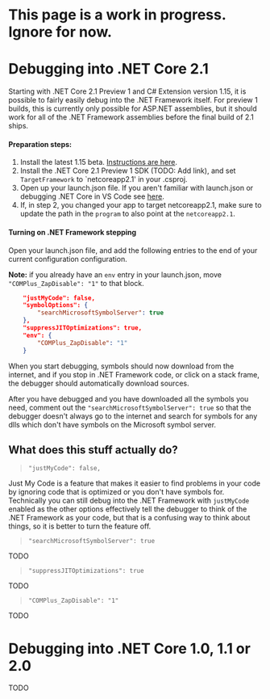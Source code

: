 # This page is a work in progress. Ignore for now.

# Debugging into .NET Core 2.1

Starting with .NET Core 2.1 Preview 1 and C# Extension version 1.15, it is possible to fairly easily debug into the .NET Framework itself. For preview 1 builds, this is currently only possible for ASP.NET assemblies, but it should work for all of the .NET Framework assemblies before the final build of 2.1 ships.

#### Preparation steps:
1. Install the latest 1.15 beta. [Instructions are here](https://github.com/OmniSharp/omnisharp-vscode/wiki/Installing-Beta-Releases).
2. Install the .NET Core 2.1 Preview 1 SDK (TODO: Add link), and set `TargetFramework` to `netcoreapp2.1' in your .csproj.
3. Open up your launch.json file. If you aren't familiar with launch.json or debugging .NET Core in VS Code see [here](https://github.com/OmniSharp/omnisharp-vscode/blob/master/debugger.md).
4. If, in step 2, you changed your app to target netcoreapp2.1, make sure to update the path in the `program` to also point at the `netcoreapp2.1`.

#### Turning on .NET Framework stepping
Open your launch.json file, and add the following entries to the end of your current configuration configuration. 

**Note:** if you already have an `env` entry in your launch.json, move `"COMPlus_ZapDisable": "1"` to that block.

```json
    "justMyCode": false,
    "symbolOptions": {
        "searchMicrosoftSymbolServer": true
    },
    "suppressJITOptimizations": true,
    "env": {
        "COMPlus_ZapDisable": "1"
    }
```

When you start debugging, symbols should now download from the internet, and if you stop in .NET Framework code, or click on a stack frame, the debugger should automatically download sources.

After you have debugged and you have downloaded all the symbols you need, comment out the `"searchMicrosoftSymbolServer": true` so that the debugger doesn't always go to the internet and search for symbols for any dlls which don't have symbols on the Microsoft symbol server.

## What does this stuff actually do?

> `"justMyCode": false,`

Just My Code is a feature that makes it easier to find problems in your code by ignoring code that is optimized or you don't have symbols for. Technically you can still debug into the .NET Framework with `justMyCode` enabled as the other options effectively tell the debugger to think of the .NET Framework as your code, but that is a confusing way to think about things, so it is better to turn the feature off.

> `"searchMicrosoftSymbolServer": true`

TODO

> `"suppressJITOptimizations": true`

TODO

> `"COMPlus_ZapDisable": "1"`

TODO

# Debugging into .NET Core 1.0, 1.1 or 2.0

TODO